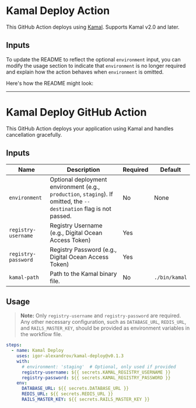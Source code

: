 # Kamal Deploy Action

This GitHub Action deploys using [Kamal](https://kamal-deploy.org/).
Supports Kamal v2.0 and later.

## Inputs

To update the README to reflect the optional `environment` input, you can modify the usage section to indicate that `environment` is no longer required and explain how the action behaves when `environment` is omitted.

Here's how the README might look:

---

# Kamal Deploy GitHub Action

This GitHub Action deploys your application using Kamal and handles cancellation gracefully.

## Inputs

| Name                     | Description                                                | Required | Default     |
|--------------------------|------------------------------------------------------------|----------|-------------|
| `environment`            | Optional deployment environment (e.g., `production`, `staging`). If omitted, the `--destination` flag is not passed. | No       | None        |
| `registry-username`| Registry Username (e.g., Digital Ocean Access Token) | Yes      |             |
| `registry-password`| Registry Password (e.g., Digital Ocean Access Token) | Yes      |             |
| `kamal-path`             | Path to the Kamal binary file.                             | No       | `./bin/kamal` |

## Usage

> **Note:** Only `registry-username` and `registry-password` are required. Any other necessary configuration, such as `DATABASE_URL`, `REDIS_URL`, and `RAILS_MASTER_KEY`, should be provided as environment variables in the workflow file.

```yaml
steps:
  - name: Kamal Deploy
    uses: igor-alexandrov/kamal-deploy@v0.1.3
    with:
      # environment: 'staging'  # Optional, only used if provided
      registry-username: ${{ secrets.KAMAL_REGISTRY_USERNAME }}
      registry-password: ${{ secrets.KAMAL_REGISTRY_PASSWORD }}
    env:
      DATABASE_URL: ${{ secrets.DATABASE_URL }}
      REDIS_URL: ${{ secrets.REDIS_URL }}
      RAILS_MASTER_KEY: ${{ secrets.RAILS_MASTER_KEY }}
```